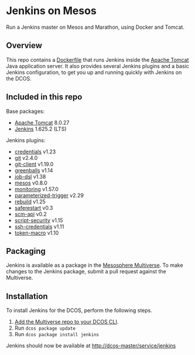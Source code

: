 # Jenkins on Mesos
Run a Jenkins master on Mesos and Marathon, using Docker and Tomcat.

## Overview
This repo contains a [Dockerfile](Dockerfile) that runs Jenkins inside the
[Apache Tomcat][tomcat-home] Java application server. It also provides several
Jenkins plugins and a basic Jenkins configuration, to get you up and running
quickly with Jenkins on the DCOS.

## Included in this repo
Base packages:
  * [Apache Tomcat][tomcat-home] 8.0.27
  * [Jenkins][jenkins-home] 1.625.2 (LTS)

Jenkins plugins:
  * [credentials][credentials-plugin] v1.23
  * [git][git-plugin] v2.4.0
  * [git-client][git-client-plugin] v1.19.0
  * [greenballs][greenballs-plugin] v1.14
  * [job-dsl][job-dsl-plugin] v1.38
  * [mesos][mesos-plugin] v0.8.0
  * [monitoring][monitoring-plugin] v1.57.0
  * [parameterized-trigger][parameterized-trigger-plugin] v2.29
  * [rebuild][rebuild-plugin] v1.25
  * [saferestart][saferestart-plugin] v0.3
  * [scm-api][scm-api-plugin] v0.2
  * [script-security][script-security-plugin] v1.15
  * [ssh-credentials][ssh-credentials-plugin] v1.11
  * [token-macro][token-macro-plugin] v1.10

## Packaging
Jenkins is available as a package in the [Mesosphere Multiverse][multiverse].
To make changes to the Jenkins package, submit a pull request against the
Multiverse.

## Installation
To install Jenkins for the DCOS, perform the following steps.

  1. [Add the Multiverse repo to your DCOS CLI][multiverse-install].
  2. Run `dcos package update`
  3. Run `dcos package install jenkins`

Jenkins should now be available at <http://dcos-master/service/jenkins>

[credentials-plugin]: https://wiki.jenkins-ci.org/display/JENKINS/Credentials+Plugin
[git-plugin]: https://wiki.jenkins-ci.org/display/JENKINS/Git+Plugin
[git-client-plugin]: https://wiki.jenkins-ci.org/display/JENKINS/Git+Client+Plugin
[greenballs-plugin]: https://wiki.jenkins-ci.org/display/JENKINS/Green+Balls
[jenkins-home]: https://jenkins-ci.org/
[job-dsl-plugin]: https://wiki.jenkins-ci.org/display/JENKINS/Job+DSL+Plugin
[mesos-plugin]: https://wiki.jenkins-ci.org/display/JENKINS/Mesos+Plugin
[monitoring-plugin]: https://wiki.jenkins-ci.org/display/JENKINS/Monitoring
[multiverse]: https://github.com/mesosphere/multiverse
[multiverse-install]: https://github.com/mesosphere/multiverse/#instructions
[parameterized-trigger-plugin]: https://wiki.jenkins-ci.org/display/JENKINS/Parameterized+Trigger+Plugin
[rebuild-plugin]: https://wiki.jenkins-ci.org/display/JENKINS/Rebuild+Plugin
[saferestart-plugin]: https://wiki.jenkins-ci.org/display/JENKINS/SafeRestart+Plugin
[scm-api-plugin]: https://wiki.jenkins-ci.org/display/JENKINS/SCM+API+Plugin
[script-security-plugin]: https://wiki.jenkins-ci.org/display/JENKINS/Script+Security+Plugin
[ssh-credentials-plugin]: https://wiki.jenkins-ci.org/display/JENKINS/SSH+Credentials+Plugin
[token-macro-plugin]: https://wiki.jenkins-ci.org/display/JENKINS/Token+Macro+Plugin
[tomcat-home]: http://tomcat.apache.org
